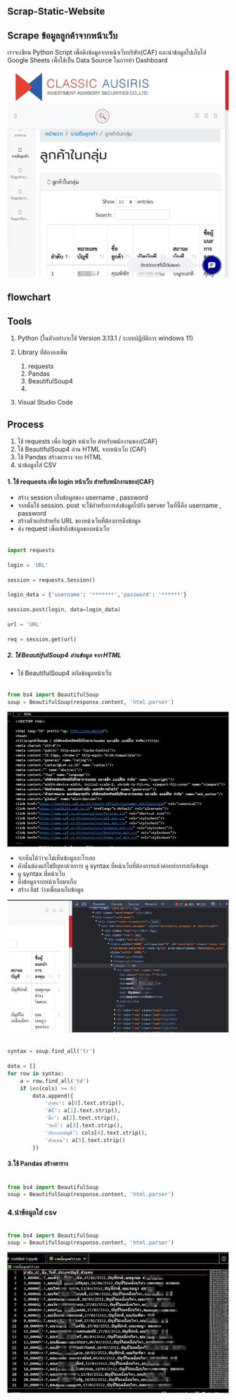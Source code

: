 ## Scrap-Static-Website

## Scrape ข้อมูลลูกค้าจากหน้าเว็บ
เราจะเขียน Python Script เพื่อดึงข้อมูลจากหน้าเว็บบริษัท(CAF) และนำข้อมูลไปเก็บใส่ Google Sheets เพื่อใช้เป็น Data Source ในการทำ Dashboard

![1](image/1.jpg)

## flowchart

## Tools

1. Python (ในตัวอย่างจะใช้ Version 3.13.1 / ระบบปฏิบัติการ windows 11)
2. Library ที่ต้องลงเพิ่ม
    1. requests
    2. Pandas
    3. BeautifulSoup4
    4.

3. Visual Studio Code

## Process

1. ใช้ requests เพื่อ login หน้าเว็บ สำหรับพนักงานของ(CAF)
2. ใช้ BeautifulSoup4 อ่าน HTML จากหน้าเว็บ (CAF)
3. ใช้ Pandas สร้างตาราง จาก HTML
4. นำข้อมูลใส่ CSV
 
 #### 1. ใช้ requests เพื่อ login หน้าเว็บ สำหรับพนักงานของ(CAF)

- สร้าง session เก็บข้อมูลของ username , password
- จากนั้นใช้ session. post จะใช้สำหรับการส่งข้อมูลไปยัง server ในที่นี้คือ username , password
- สร้างตัวแปรสำหรับ URL ของหน้าเว็บที่ต้องการดึงข้อมูล
- ส่ง request เพื่อเข้าถึงข้อมูลของหน้าเว็บ

```  python

import requests

login = 'URL'

session = requests.Session()

login_data = {'username': '*******','password': '******'}

session.post(login, data=login_data)

url = 'URL'

req = session.get(url)

```

##### 2. ใช้ BeautifulSoup4 อ่านข้อมูล จาก HTML


- ใช้ BeautifulSoup4 สกัดข้อมูลหน้าเว็บ


```  python

from bs4 import BeautifulSoup
soup = BeautifulSoup(response.content, 'html.parser')

```

![3](image/2.jpg)


- จะเห็นได้ว่าจะไม่เห็นข้อมูลอะไรเลย
- ดังนั้นต้องแก้ไขปัญหาด้วยการ ดู syntax ที่หน้าเว็บที่ต้องการแล้วค่อยทำการสกัดข้อมูล
- ดู syntax ที่หน้าเว็บ
- ดึงข้อมูลจากหน้าเว็บมาเก็บ
- สร้าง list ว่างเพื่อมาเก็บข้อมูล

![3](image/3.jpg)


```  python

syntax = soup.find_all('tr')  

data = []
for row in syntax:
    a = row.find_all('td')
    if len(cols) >= 6:
        data.append({
            'ลำดับ': a[0].text.strip(),
            'AC': a[1].text.strip(),
            'ชื่อ': a[2].text.strip(),
            'วันที่': a[3].text.strip(),
            'ประเภทบัญชี': cols[4].text.strip(),
            'ตัวแทน': a[5].text.strip()
        })

```

#### 3.ใช้ Pandas สร้างตาราง

```  python

from bs4 import BeautifulSoup
soup = BeautifulSoup(response.content, 'html.parser')

```
### 4.นำข้อมูลใส่ csv

```  python

from bs4 import BeautifulSoup
soup = BeautifulSoup(response.content, 'html.parser')

```
![4](image/4.jpg)